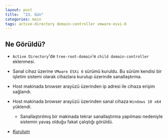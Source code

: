```yaml
---
layout: post
title:  "23. Gün"
categories: main
tags: active-directory domain-controller vmware-esxi-6
---
```


## Ne Görüldü?

* `Active Directory`'de `tree-root-domain`'e `child domain-controller` eklenmesi.
* Sanal cihaz üzerine `VMware ESXi 6` sürümü kuruldu. Bu sürüm kendisi bir işletim sistemi olarak cihazlara kurulup üzerinde sanallaştırma.
* Host makinada browser arayüzü üzerinden ip adresi ile cihaza erişim sağlandı.
* Host makinada browser arayüzü üzerinden sanal cihaza `Windows 10 x64` yüklendi.
  * Sanallaştırılmış bir makinada tekrar sanallaştırma yapılması nedeniyle sistemin yavaş olduğu fakat çalıştığı görüldü.

* [Kurulum](https://vcdx133.com/2015/02/04/vsphere-6-0-basics-part-1-esxi-install/)




